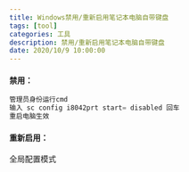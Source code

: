 ```yaml
---
title: Windows禁用/重新启用笔记本电脑自带键盘
tags: [tool]
categories: 工具
description: 禁用/重新启用笔记本电脑自带键盘
date: 2020/10/9 10:00:00
---
```


#### 禁用：
```php
管理员身份运行cmd
输入 sc config i8042prt start= disabled 回车
重启电脑生效
```

#### 重新启用：
全局配置模式
